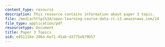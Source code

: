 ```yaml
---
content_type: resource
description: This resource contains information about paper 3 topic.
file: /media/https%3A/open-learning-course-data-rc.s3.amazonaws.com/24-04j-justice-spring-2012/e051116e206a6e7145abd3775e879b57_MIT24_04JS12_paper3.pdf
file_type: application/pdf
resourcetype: Document
title: Paper 3 Topics
uid: e051116e-206a-6e71-45ab-d3775e879b57
---
```

